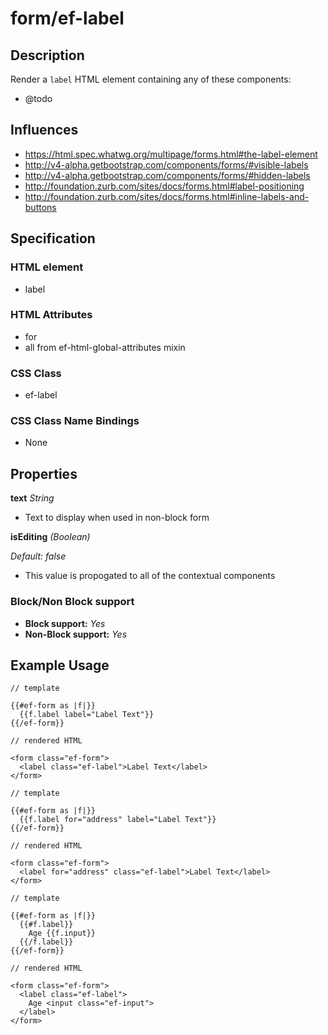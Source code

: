 # form/ef-label

## Description

Render a `label` HTML element containing any of these components:

* @todo


## Influences

* https://html.spec.whatwg.org/multipage/forms.html#the-label-element
* http://v4-alpha.getbootstrap.com/components/forms/#visible-labels
* http://v4-alpha.getbootstrap.com/components/forms/#hidden-labels
* http://foundation.zurb.com/sites/docs/forms.html#label-positioning
* http://foundation.zurb.com/sites/docs/forms.html#inline-labels-and-buttons


## Specification

### HTML element

* label


### HTML Attributes

* for
* all from ef-html-global-attributes mixin


### CSS Class

* ef-label


### CSS Class Name Bindings

* None


## Properties

**text** *String*

* Text to display when used in non-block form


**isEditing** *(Boolean)*

*Default: false*

* This value is propogated to all of the contextual components



### Block/Non Block support

* **Block support:** *Yes*
* **Non-Block support:** *Yes*


## Example Usage

```
// template

{{#ef-form as |f|}}
  {{f.label label="Label Text"}}
{{/ef-form}}

// rendered HTML

<form class="ef-form">
  <label class="ef-label">Label Text</label>
</form>
```

```
// template

{{#ef-form as |f|}}
  {{f.label for="address" label="Label Text"}}
{{/ef-form}}

// rendered HTML

<form class="ef-form">
  <label for="address" class="ef-label">Label Text</label>
</form>
```

```
// template

{{#ef-form as |f|}}
  {{#f.label}}
    Age {{f.input}}
  {{/f.label}}
{{/ef-form}}

// rendered HTML

<form class="ef-form">
  <label class="ef-label">
    Age <input class="ef-input">
  </label>
</form>
```
